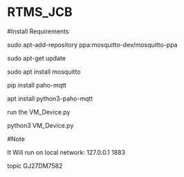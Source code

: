 # RTMS_JCB

#Install Requirements

sudo apt-add-repository ppa:mosquitto-dev/mosquitto-ppa

sudo apt-get update

sudo apt install mosquitto

pip install paho-mqtt

apt install python3-paho-mqtt

run the VM_Device.py 

python3 VM_Device.py

#Note

It Will run on local network:
127.0.0.1 1883

topic GJ27DM7582
